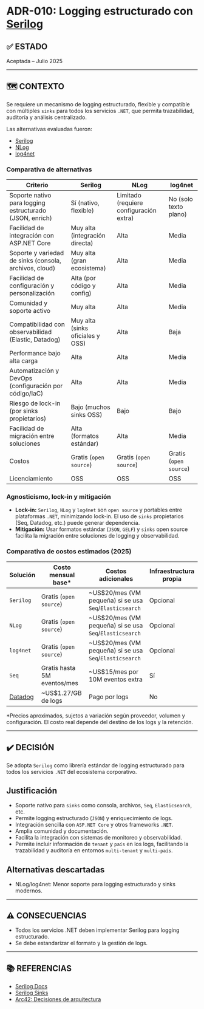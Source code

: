 # ADR-010: Logging estructurado con [Serilog](https://serilog.net/)

## ✅ ESTADO

Aceptada – Julio 2025

---

## 🗺️ CONTEXTO

Se requiere un mecanismo de logging estructurado, flexible y compatible con múltiples `sinks` para todos los servicios `.NET`, que permita trazabilidad, auditoría y análisis centralizado.

Las alternativas evaluadas fueron:

- [Serilog](https://serilog.net/)
- [NLog](https://nlog-project.org/)
- [log4net](https://logging.apache.org/log4net/)

### Comparativa de alternativas

| Criterio                                              | Serilog | NLog | log4net |
|-------------------------------------------------------|---------|------|---------|
| Soporte nativo para logging estructurado (JSON, enrich)| Sí (nativo, flexible) | Limitado (requiere configuración extra) | No (solo texto plano) |
| Facilidad de integración con ASP.NET Core              | Muy alta (integración directa) | Alta | Media |
| Soporte y variedad de sinks (consola, archivos, cloud) | Muy alta (gran ecosistema) | Alta | Media |
| Facilidad de configuración y personalización           | Alta (por código y config) | Alta | Media |
| Comunidad y soporte activo                            | Muy alta | Alta | Media |
| Compatibilidad con observabilidad (Elastic, Datadog)   | Muy alta (sinks oficiales y OSS) | Alta | Baja |
| Performance bajo alta carga                           | Alta | Alta | Media |
| Automatización y DevOps (configuración por código/IaC) | Alta | Alta | Media |
| Riesgo de lock-in (por sinks propietarios)             | Bajo (muchos sinks OSS) | Bajo | Bajo |
| Facilidad de migración entre soluciones                | Alta (formatos estándar) | Alta | Media |
| Costos                                                | Gratis (`open source`) | Gratis (`open source`) | Gratis (`open source`) |
| Licenciamiento                                        | OSS | OSS | OSS |

### Agnosticismo, lock-in y mitigación

- **Lock-in:** `Serilog`, `NLog` y `log4net` son `open source` y portables entre plataformas `.NET`, minimizando lock-in. El uso de `sinks` propietarios (Seq, Datadog, etc.) puede generar dependencia.
- **Mitigación:** Usar formatos estándar (`JSON`, `GELF`) y `sinks` open source facilita la migración entre soluciones de logging y observabilidad.

### Comparativa de costos estimados (2025)

| Solución        | Costo mensual base* | Costos adicionales | Infraestructura propia |
|-----------------|---------------------|--------------------|-----------------------|
| `Serilog`         | Gratis (`open source`)| ~US$20/mes (VM pequeña) si se usa `Seq`/`Elasticsearch` | Opcional              |
| `NLog`            | Gratis (`open source`)| ~US$20/mes (VM pequeña) si se usa `Seq`/`Elasticsearch` | Opcional              |
| `log4net`         | Gratis (`open source`)| ~US$20/mes (VM pequeña) si se usa `Seq`/`Elasticsearch` | Opcional              |
| `Seq`             | Gratis hasta 5M eventos/mes | ~US$15/mes por 10M eventos extra | Sí         |
| [Datadog](https://www.datadoghq.com/)         | ~US$1.27/GB de logs | Pago por logs      | No                    |

*Precios aproximados, sujetos a variación según proveedor, volumen y configuración. El costo real depende del destino de los logs y la retención.

---

## ✔️ DECISIÓN

Se adopta `Serilog` como librería estándar de logging estructurado para todos los servicios `.NET` del ecosistema corporativo.

## Justificación

- Soporte nativo para `sinks` como consola, archivos, `Seq`, `Elasticsearch`, etc.
- Permite logging estructurado (`JSON`) y enriquecimiento de logs.
- Integración sencilla con `ASP.NET Core` y otros frameworks `.NET`.
- Amplia comunidad y documentación.
- Facilita la integración con sistemas de monitoreo y observabilidad.
- Permite incluir información de `tenant` y `país` en los logs, facilitando la trazabilidad y auditoría en entornos `multi-tenant` y `multi-país`.

## Alternativas descartadas

- NLog/log4net: Menor soporte para logging estructurado y sinks modernos.

---

## ⚠️ CONSECUENCIAS

- Todos los servicios .NET deben implementar Serilog para logging estructurado.
- Se debe estandarizar el formato y la gestión de logs.

---

## 📚 REFERENCIAS

- [Serilog Docs](https://serilog.net/)
- [Serilog Sinks](https://github.com/serilog/serilog/wiki/Provided-Sinks)
- [Arc42: Decisiones de arquitectura](https://arc42.org/decision/)
